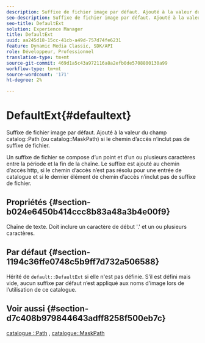 ```yaml
---
description: Suffixe de fichier image par défaut. Ajouté à la valeur du champ Chemin d’accès au catalogue (ou chemin d’accès au catalogue) si le chemin d’accès n’inclut pas de suffixe de fichier
seo-description: Suffixe de fichier image par défaut. Ajouté à la valeur du champ Chemin d’accès au catalogue (ou chemin d’accès au catalogue) si le chemin d’accès n’inclut pas de suffixe de fichier
seo-title: DefaultExt
solution: Experience Manager
title: DefaultExt
uuid: aa245d18-15cc-41cb-a49d-757d74fe6231
feature: Dynamic Media Classic, SDK/API
role: Développeur, Professionnel
translation-type: tm+mt
source-git-commit: 469d1a5c43a972116a8a2efb0de5708800130a99
workflow-type: tm+mt
source-wordcount: '171'
ht-degree: 2%

---
```



# DefaultExt{#defaultext}

Suffixe de fichier image par défaut. Ajouté à la valeur du champ catalog::Path (ou catalog::MaskPath) si le chemin d’accès n’inclut pas de suffixe de fichier.

Un suffixe de fichier se compose d’un point et d’un ou plusieurs caractères entre la période et la fin de la chaîne. Le suffixe est ajouté au chemin d’accès http, si le chemin d’accès n’est pas résolu pour une entrée de catalogue et si le dernier élément de chemin d’accès n’inclut pas de suffixe de fichier.

## Propriétés {#section-b024e6450b414ccc8b83a48a3b4e00f9}

Chaîne de texte. Doit inclure un caractère de début &#39;.&#39; et un ou plusieurs caractères.

## Par défaut {#section-1194c36ffe0748c5b9ff7d732a506588}

Hérité de `default::DefaultExt` si elle n&#39;est pas définie. S’il est défini mais vide, aucun suffixe par défaut n’est appliqué aux noms d’image lors de l’utilisation de ce catalogue.

## Voir aussi {#section-d7c408b979844643adff8258f500eb7c}

[catalogue ::Path](/help/aem-is-ir-api/is-api/image-catalog/image-serving-api-ref/c-image-catalog-reference/c-image-svg-data-reference/c-image-data-reference/r-path-cat.md) ,  [catalogue::MaskPath](/help/aem-is-ir-api/is-api/image-catalog/image-serving-api-ref/c-image-catalog-reference/c-image-svg-data-reference/c-image-data-reference/r-maskpath-cat.md)
